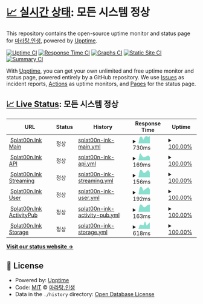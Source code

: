 # [📈 실시간 상태](https://status.maratang.life): <!--live status--> **모든 시스템 정상**

This repository contains the open-source uptime monitor and status page for [마라탕.인생](https://maratang.life/), powered by [Upptime](https://github.com/upptime/upptime).

[![Uptime CI](https://github.com/MaratangLife/status/workflows/Uptime%20CI/badge.svg)](https://github.com/MaratangLife/status/actions?query=workflow%3A%22Uptime+CI%22)
[![Response Time CI](https://github.com/MaratangLife/status/workflows/Response%20Time%20CI/badge.svg)](https://github.com/MaratangLife/status/actions?query=workflow%3A%22Response+Time+CI%22)
[![Graphs CI](https://github.com/MaratangLife/status/workflows/Graphs%20CI/badge.svg)](https://github.com/MaratangLife/status/actions?query=workflow%3A%22Graphs+CI%22)
[![Static Site CI](https://github.com/MaratangLife/status/workflows/Static%20Site%20CI/badge.svg)](https://github.com/MaratangLife/status/actions?query=workflow%3A%22Static+Site+CI%22)
[![Summary CI](https://github.com/MaratangLife/status/workflows/Summary%20CI/badge.svg)](https://github.com/MaratangLife/status/actions?query=workflow%3A%22Summary+CI%22)

With [Upptime](https://upptime.js.org), you can get your own unlimited and free uptime monitor and status page, powered entirely by a GitHub repository. We use [Issues](https://github.com/MaratangLife/status/issues) as incident reports, [Actions](https://github.com/MaratangLife/status/actions) as uptime monitors, and [Pages](https://status.maratang.life) for the status page.

## [📈 Live Status](https://demo.upptime.js.org): <!--live status--> **모든 시스템 정상**

<!--start: status pages-->
<!-- This summary is generated by Upptime (https://github.com/upptime/upptime) -->
<!-- Do not edit this manually, your changes will be overwritten -->
<!-- prettier-ignore -->
| URL | Status | History | Response Time | Uptime |
| --- | ------ | ------- | ------------- | ------ |
| <img alt="" src="https://icons.duckduckgo.com/ip3/splat00n.ink.ico" height="13"> [Splat00n.Ink Main](https://splat00n.ink/about) | 정상 | [splat00n-ink-main.yml](https://github.com/Lastorder-DC/splat00n_ink/commits/HEAD/history/splat00n-ink-main.yml) | <details><summary><img alt="Response time graph" src="./graphs/splat00n-ink-main/response-time-week.png" height="20"> 730ms</summary><br><a href="https://status.splat00n.ink/history/splat00n-ink-main"><img alt="Response time 596" src="https://img.shields.io/endpoint?url=https%3A%2F%2Fraw.githubusercontent.com%2FLastorder-DC%2Fsplat00n_ink%2FHEAD%2Fapi%2Fsplat00n-ink-main%2Fresponse-time.json"></a><br><a href="https://status.splat00n.ink/history/splat00n-ink-main"><img alt="24-hour response time 843" src="https://img.shields.io/endpoint?url=https%3A%2F%2Fraw.githubusercontent.com%2FLastorder-DC%2Fsplat00n_ink%2FHEAD%2Fapi%2Fsplat00n-ink-main%2Fresponse-time-day.json"></a><br><a href="https://status.splat00n.ink/history/splat00n-ink-main"><img alt="7-day response time 730" src="https://img.shields.io/endpoint?url=https%3A%2F%2Fraw.githubusercontent.com%2FLastorder-DC%2Fsplat00n_ink%2FHEAD%2Fapi%2Fsplat00n-ink-main%2Fresponse-time-week.json"></a><br><a href="https://status.splat00n.ink/history/splat00n-ink-main"><img alt="30-day response time 803" src="https://img.shields.io/endpoint?url=https%3A%2F%2Fraw.githubusercontent.com%2FLastorder-DC%2Fsplat00n_ink%2FHEAD%2Fapi%2Fsplat00n-ink-main%2Fresponse-time-month.json"></a><br><a href="https://status.splat00n.ink/history/splat00n-ink-main"><img alt="1-year response time 560" src="https://img.shields.io/endpoint?url=https%3A%2F%2Fraw.githubusercontent.com%2FLastorder-DC%2Fsplat00n_ink%2FHEAD%2Fapi%2Fsplat00n-ink-main%2Fresponse-time-year.json"></a></details> | <details><summary><a href="https://status.splat00n.ink/history/splat00n-ink-main">100.00%</a></summary><a href="https://status.splat00n.ink/history/splat00n-ink-main"><img alt="All-time uptime 99.75%" src="https://img.shields.io/endpoint?url=https%3A%2F%2Fraw.githubusercontent.com%2FLastorder-DC%2Fsplat00n_ink%2FHEAD%2Fapi%2Fsplat00n-ink-main%2Fuptime.json"></a><br><a href="https://status.splat00n.ink/history/splat00n-ink-main"><img alt="24-hour uptime 100.00%" src="https://img.shields.io/endpoint?url=https%3A%2F%2Fraw.githubusercontent.com%2FLastorder-DC%2Fsplat00n_ink%2FHEAD%2Fapi%2Fsplat00n-ink-main%2Fuptime-day.json"></a><br><a href="https://status.splat00n.ink/history/splat00n-ink-main"><img alt="7-day uptime 100.00%" src="https://img.shields.io/endpoint?url=https%3A%2F%2Fraw.githubusercontent.com%2FLastorder-DC%2Fsplat00n_ink%2FHEAD%2Fapi%2Fsplat00n-ink-main%2Fuptime-week.json"></a><br><a href="https://status.splat00n.ink/history/splat00n-ink-main"><img alt="30-day uptime 100.00%" src="https://img.shields.io/endpoint?url=https%3A%2F%2Fraw.githubusercontent.com%2FLastorder-DC%2Fsplat00n_ink%2FHEAD%2Fapi%2Fsplat00n-ink-main%2Fuptime-month.json"></a><br><a href="https://status.splat00n.ink/history/splat00n-ink-main"><img alt="1-year uptime 99.61%" src="https://img.shields.io/endpoint?url=https%3A%2F%2Fraw.githubusercontent.com%2FLastorder-DC%2Fsplat00n_ink%2FHEAD%2Fapi%2Fsplat00n-ink-main%2Fuptime-year.json"></a></details>
| <img alt="" src="https://icons.duckduckgo.com/ip3/splat00n.ink.ico" height="13"> [Splat00n.Ink API](https://splat00n.ink/api/v2/instance) | 정상 | [splat00n-ink-api.yml](https://github.com/Lastorder-DC/splat00n_ink/commits/HEAD/history/splat00n-ink-api.yml) | <details><summary><img alt="Response time graph" src="./graphs/splat00n-ink-api/response-time-week.png" height="20"> 169ms</summary><br><a href="https://status.splat00n.ink/history/splat00n-ink-api"><img alt="Response time 251" src="https://img.shields.io/endpoint?url=https%3A%2F%2Fraw.githubusercontent.com%2FLastorder-DC%2Fsplat00n_ink%2FHEAD%2Fapi%2Fsplat00n-ink-api%2Fresponse-time.json"></a><br><a href="https://status.splat00n.ink/history/splat00n-ink-api"><img alt="24-hour response time 126" src="https://img.shields.io/endpoint?url=https%3A%2F%2Fraw.githubusercontent.com%2FLastorder-DC%2Fsplat00n_ink%2FHEAD%2Fapi%2Fsplat00n-ink-api%2Fresponse-time-day.json"></a><br><a href="https://status.splat00n.ink/history/splat00n-ink-api"><img alt="7-day response time 169" src="https://img.shields.io/endpoint?url=https%3A%2F%2Fraw.githubusercontent.com%2FLastorder-DC%2Fsplat00n_ink%2FHEAD%2Fapi%2Fsplat00n-ink-api%2Fresponse-time-week.json"></a><br><a href="https://status.splat00n.ink/history/splat00n-ink-api"><img alt="30-day response time 181" src="https://img.shields.io/endpoint?url=https%3A%2F%2Fraw.githubusercontent.com%2FLastorder-DC%2Fsplat00n_ink%2FHEAD%2Fapi%2Fsplat00n-ink-api%2Fresponse-time-month.json"></a><br><a href="https://status.splat00n.ink/history/splat00n-ink-api"><img alt="1-year response time 252" src="https://img.shields.io/endpoint?url=https%3A%2F%2Fraw.githubusercontent.com%2FLastorder-DC%2Fsplat00n_ink%2FHEAD%2Fapi%2Fsplat00n-ink-api%2Fresponse-time-year.json"></a></details> | <details><summary><a href="https://status.splat00n.ink/history/splat00n-ink-api">100.00%</a></summary><a href="https://status.splat00n.ink/history/splat00n-ink-api"><img alt="All-time uptime 99.75%" src="https://img.shields.io/endpoint?url=https%3A%2F%2Fraw.githubusercontent.com%2FLastorder-DC%2Fsplat00n_ink%2FHEAD%2Fapi%2Fsplat00n-ink-api%2Fuptime.json"></a><br><a href="https://status.splat00n.ink/history/splat00n-ink-api"><img alt="24-hour uptime 100.00%" src="https://img.shields.io/endpoint?url=https%3A%2F%2Fraw.githubusercontent.com%2FLastorder-DC%2Fsplat00n_ink%2FHEAD%2Fapi%2Fsplat00n-ink-api%2Fuptime-day.json"></a><br><a href="https://status.splat00n.ink/history/splat00n-ink-api"><img alt="7-day uptime 100.00%" src="https://img.shields.io/endpoint?url=https%3A%2F%2Fraw.githubusercontent.com%2FLastorder-DC%2Fsplat00n_ink%2FHEAD%2Fapi%2Fsplat00n-ink-api%2Fuptime-week.json"></a><br><a href="https://status.splat00n.ink/history/splat00n-ink-api"><img alt="30-day uptime 100.00%" src="https://img.shields.io/endpoint?url=https%3A%2F%2Fraw.githubusercontent.com%2FLastorder-DC%2Fsplat00n_ink%2FHEAD%2Fapi%2Fsplat00n-ink-api%2Fuptime-month.json"></a><br><a href="https://status.splat00n.ink/history/splat00n-ink-api"><img alt="1-year uptime 99.61%" src="https://img.shields.io/endpoint?url=https%3A%2F%2Fraw.githubusercontent.com%2FLastorder-DC%2Fsplat00n_ink%2FHEAD%2Fapi%2Fsplat00n-ink-api%2Fuptime-year.json"></a></details>
| <img alt="" src="https://icons.duckduckgo.com/ip3/splat00n.ink.ico" height="13"> [Splat00n.Ink Streaming](https://splat00n.ink/api/v1/streaming/health) | 정상 | [splat00n-ink-streaming.yml](https://github.com/Lastorder-DC/splat00n_ink/commits/HEAD/history/splat00n-ink-streaming.yml) | <details><summary><img alt="Response time graph" src="./graphs/splat00n-ink-streaming/response-time-week.png" height="20"> 156ms</summary><br><a href="https://status.splat00n.ink/history/splat00n-ink-streaming"><img alt="Response time 183" src="https://img.shields.io/endpoint?url=https%3A%2F%2Fraw.githubusercontent.com%2FLastorder-DC%2Fsplat00n_ink%2FHEAD%2Fapi%2Fsplat00n-ink-streaming%2Fresponse-time.json"></a><br><a href="https://status.splat00n.ink/history/splat00n-ink-streaming"><img alt="24-hour response time 125" src="https://img.shields.io/endpoint?url=https%3A%2F%2Fraw.githubusercontent.com%2FLastorder-DC%2Fsplat00n_ink%2FHEAD%2Fapi%2Fsplat00n-ink-streaming%2Fresponse-time-day.json"></a><br><a href="https://status.splat00n.ink/history/splat00n-ink-streaming"><img alt="7-day response time 156" src="https://img.shields.io/endpoint?url=https%3A%2F%2Fraw.githubusercontent.com%2FLastorder-DC%2Fsplat00n_ink%2FHEAD%2Fapi%2Fsplat00n-ink-streaming%2Fresponse-time-week.json"></a><br><a href="https://status.splat00n.ink/history/splat00n-ink-streaming"><img alt="30-day response time 173" src="https://img.shields.io/endpoint?url=https%3A%2F%2Fraw.githubusercontent.com%2FLastorder-DC%2Fsplat00n_ink%2FHEAD%2Fapi%2Fsplat00n-ink-streaming%2Fresponse-time-month.json"></a><br><a href="https://status.splat00n.ink/history/splat00n-ink-streaming"><img alt="1-year response time 187" src="https://img.shields.io/endpoint?url=https%3A%2F%2Fraw.githubusercontent.com%2FLastorder-DC%2Fsplat00n_ink%2FHEAD%2Fapi%2Fsplat00n-ink-streaming%2Fresponse-time-year.json"></a></details> | <details><summary><a href="https://status.splat00n.ink/history/splat00n-ink-streaming">100.00%</a></summary><a href="https://status.splat00n.ink/history/splat00n-ink-streaming"><img alt="All-time uptime 98.14%" src="https://img.shields.io/endpoint?url=https%3A%2F%2Fraw.githubusercontent.com%2FLastorder-DC%2Fsplat00n_ink%2FHEAD%2Fapi%2Fsplat00n-ink-streaming%2Fuptime.json"></a><br><a href="https://status.splat00n.ink/history/splat00n-ink-streaming"><img alt="24-hour uptime 100.00%" src="https://img.shields.io/endpoint?url=https%3A%2F%2Fraw.githubusercontent.com%2FLastorder-DC%2Fsplat00n_ink%2FHEAD%2Fapi%2Fsplat00n-ink-streaming%2Fuptime-day.json"></a><br><a href="https://status.splat00n.ink/history/splat00n-ink-streaming"><img alt="7-day uptime 100.00%" src="https://img.shields.io/endpoint?url=https%3A%2F%2Fraw.githubusercontent.com%2FLastorder-DC%2Fsplat00n_ink%2FHEAD%2Fapi%2Fsplat00n-ink-streaming%2Fuptime-week.json"></a><br><a href="https://status.splat00n.ink/history/splat00n-ink-streaming"><img alt="30-day uptime 100.00%" src="https://img.shields.io/endpoint?url=https%3A%2F%2Fraw.githubusercontent.com%2FLastorder-DC%2Fsplat00n_ink%2FHEAD%2Fapi%2Fsplat00n-ink-streaming%2Fuptime-month.json"></a><br><a href="https://status.splat00n.ink/history/splat00n-ink-streaming"><img alt="1-year uptime 99.58%" src="https://img.shields.io/endpoint?url=https%3A%2F%2Fraw.githubusercontent.com%2FLastorder-DC%2Fsplat00n_ink%2FHEAD%2Fapi%2Fsplat00n-ink-streaming%2Fuptime-year.json"></a></details>
| <img alt="" src="https://icons.duckduckgo.com/ip3/splat00n.ink.ico" height="13"> [Splat00n.Ink User](https://splat00n.ink/api/v1/accounts/lookup?acct=admin) | 정상 | [splat00n-ink-user.yml](https://github.com/Lastorder-DC/splat00n_ink/commits/HEAD/history/splat00n-ink-user.yml) | <details><summary><img alt="Response time graph" src="./graphs/splat00n-ink-user/response-time-week.png" height="20"> 192ms</summary><br><a href="https://status.splat00n.ink/history/splat00n-ink-user"><img alt="Response time 258" src="https://img.shields.io/endpoint?url=https%3A%2F%2Fraw.githubusercontent.com%2FLastorder-DC%2Fsplat00n_ink%2FHEAD%2Fapi%2Fsplat00n-ink-user%2Fresponse-time.json"></a><br><a href="https://status.splat00n.ink/history/splat00n-ink-user"><img alt="24-hour response time 161" src="https://img.shields.io/endpoint?url=https%3A%2F%2Fraw.githubusercontent.com%2FLastorder-DC%2Fsplat00n_ink%2FHEAD%2Fapi%2Fsplat00n-ink-user%2Fresponse-time-day.json"></a><br><a href="https://status.splat00n.ink/history/splat00n-ink-user"><img alt="7-day response time 192" src="https://img.shields.io/endpoint?url=https%3A%2F%2Fraw.githubusercontent.com%2FLastorder-DC%2Fsplat00n_ink%2FHEAD%2Fapi%2Fsplat00n-ink-user%2Fresponse-time-week.json"></a><br><a href="https://status.splat00n.ink/history/splat00n-ink-user"><img alt="30-day response time 216" src="https://img.shields.io/endpoint?url=https%3A%2F%2Fraw.githubusercontent.com%2FLastorder-DC%2Fsplat00n_ink%2FHEAD%2Fapi%2Fsplat00n-ink-user%2Fresponse-time-month.json"></a><br><a href="https://status.splat00n.ink/history/splat00n-ink-user"><img alt="1-year response time 253" src="https://img.shields.io/endpoint?url=https%3A%2F%2Fraw.githubusercontent.com%2FLastorder-DC%2Fsplat00n_ink%2FHEAD%2Fapi%2Fsplat00n-ink-user%2Fresponse-time-year.json"></a></details> | <details><summary><a href="https://status.splat00n.ink/history/splat00n-ink-user">100.00%</a></summary><a href="https://status.splat00n.ink/history/splat00n-ink-user"><img alt="All-time uptime 99.75%" src="https://img.shields.io/endpoint?url=https%3A%2F%2Fraw.githubusercontent.com%2FLastorder-DC%2Fsplat00n_ink%2FHEAD%2Fapi%2Fsplat00n-ink-user%2Fuptime.json"></a><br><a href="https://status.splat00n.ink/history/splat00n-ink-user"><img alt="24-hour uptime 100.00%" src="https://img.shields.io/endpoint?url=https%3A%2F%2Fraw.githubusercontent.com%2FLastorder-DC%2Fsplat00n_ink%2FHEAD%2Fapi%2Fsplat00n-ink-user%2Fuptime-day.json"></a><br><a href="https://status.splat00n.ink/history/splat00n-ink-user"><img alt="7-day uptime 100.00%" src="https://img.shields.io/endpoint?url=https%3A%2F%2Fraw.githubusercontent.com%2FLastorder-DC%2Fsplat00n_ink%2FHEAD%2Fapi%2Fsplat00n-ink-user%2Fuptime-week.json"></a><br><a href="https://status.splat00n.ink/history/splat00n-ink-user"><img alt="30-day uptime 100.00%" src="https://img.shields.io/endpoint?url=https%3A%2F%2Fraw.githubusercontent.com%2FLastorder-DC%2Fsplat00n_ink%2FHEAD%2Fapi%2Fsplat00n-ink-user%2Fuptime-month.json"></a><br><a href="https://status.splat00n.ink/history/splat00n-ink-user"><img alt="1-year uptime 99.62%" src="https://img.shields.io/endpoint?url=https%3A%2F%2Fraw.githubusercontent.com%2FLastorder-DC%2Fsplat00n_ink%2FHEAD%2Fapi%2Fsplat00n-ink-user%2Fuptime-year.json"></a></details>
| <img alt="" src="https://icons.duckduckgo.com/ip3/splat00n.ink.ico" height="13"> [Splat00n.Ink ActivityPub](https://splat00n.ink/.well-known/webfinger?resource=acct:admin@splat00n.ink) | 정상 | [splat00n-ink-activity-pub.yml](https://github.com/Lastorder-DC/splat00n_ink/commits/HEAD/history/splat00n-ink-activity-pub.yml) | <details><summary><img alt="Response time graph" src="./graphs/splat00n-ink-activity-pub/response-time-week.png" height="20"> 163ms</summary><br><a href="https://status.splat00n.ink/history/splat00n-ink-activity-pub"><img alt="Response time 176" src="https://img.shields.io/endpoint?url=https%3A%2F%2Fraw.githubusercontent.com%2FLastorder-DC%2Fsplat00n_ink%2FHEAD%2Fapi%2Fsplat00n-ink-activity-pub%2Fresponse-time.json"></a><br><a href="https://status.splat00n.ink/history/splat00n-ink-activity-pub"><img alt="24-hour response time 190" src="https://img.shields.io/endpoint?url=https%3A%2F%2Fraw.githubusercontent.com%2FLastorder-DC%2Fsplat00n_ink%2FHEAD%2Fapi%2Fsplat00n-ink-activity-pub%2Fresponse-time-day.json"></a><br><a href="https://status.splat00n.ink/history/splat00n-ink-activity-pub"><img alt="7-day response time 163" src="https://img.shields.io/endpoint?url=https%3A%2F%2Fraw.githubusercontent.com%2FLastorder-DC%2Fsplat00n_ink%2FHEAD%2Fapi%2Fsplat00n-ink-activity-pub%2Fresponse-time-week.json"></a><br><a href="https://status.splat00n.ink/history/splat00n-ink-activity-pub"><img alt="30-day response time 173" src="https://img.shields.io/endpoint?url=https%3A%2F%2Fraw.githubusercontent.com%2FLastorder-DC%2Fsplat00n_ink%2FHEAD%2Fapi%2Fsplat00n-ink-activity-pub%2Fresponse-time-month.json"></a><br><a href="https://status.splat00n.ink/history/splat00n-ink-activity-pub"><img alt="1-year response time 179" src="https://img.shields.io/endpoint?url=https%3A%2F%2Fraw.githubusercontent.com%2FLastorder-DC%2Fsplat00n_ink%2FHEAD%2Fapi%2Fsplat00n-ink-activity-pub%2Fresponse-time-year.json"></a></details> | <details><summary><a href="https://status.splat00n.ink/history/splat00n-ink-activity-pub">100.00%</a></summary><a href="https://status.splat00n.ink/history/splat00n-ink-activity-pub"><img alt="All-time uptime 99.76%" src="https://img.shields.io/endpoint?url=https%3A%2F%2Fraw.githubusercontent.com%2FLastorder-DC%2Fsplat00n_ink%2FHEAD%2Fapi%2Fsplat00n-ink-activity-pub%2Fuptime.json"></a><br><a href="https://status.splat00n.ink/history/splat00n-ink-activity-pub"><img alt="24-hour uptime 100.00%" src="https://img.shields.io/endpoint?url=https%3A%2F%2Fraw.githubusercontent.com%2FLastorder-DC%2Fsplat00n_ink%2FHEAD%2Fapi%2Fsplat00n-ink-activity-pub%2Fuptime-day.json"></a><br><a href="https://status.splat00n.ink/history/splat00n-ink-activity-pub"><img alt="7-day uptime 100.00%" src="https://img.shields.io/endpoint?url=https%3A%2F%2Fraw.githubusercontent.com%2FLastorder-DC%2Fsplat00n_ink%2FHEAD%2Fapi%2Fsplat00n-ink-activity-pub%2Fuptime-week.json"></a><br><a href="https://status.splat00n.ink/history/splat00n-ink-activity-pub"><img alt="30-day uptime 100.00%" src="https://img.shields.io/endpoint?url=https%3A%2F%2Fraw.githubusercontent.com%2FLastorder-DC%2Fsplat00n_ink%2FHEAD%2Fapi%2Fsplat00n-ink-activity-pub%2Fuptime-month.json"></a><br><a href="https://status.splat00n.ink/history/splat00n-ink-activity-pub"><img alt="1-year uptime 99.62%" src="https://img.shields.io/endpoint?url=https%3A%2F%2Fraw.githubusercontent.com%2FLastorder-DC%2Fsplat00n_ink%2FHEAD%2Fapi%2Fsplat00n-ink-activity-pub%2Fuptime-year.json"></a></details>
| <img alt="" src="https://splat00n.ink/favicon.ico" height="13"> [Splat00n.Ink Storage](https://r2.maratang.life/check.txt) | 정상 | [splat00n-ink-storage.yml](https://github.com/Lastorder-DC/splat00n_ink/commits/HEAD/history/splat00n-ink-storage.yml) | <details><summary><img alt="Response time graph" src="./graphs/splat00n-ink-storage/response-time-week.png" height="20"> 618ms</summary><br><a href="https://status.splat00n.ink/history/splat00n-ink-storage"><img alt="Response time 640" src="https://img.shields.io/endpoint?url=https%3A%2F%2Fraw.githubusercontent.com%2FLastorder-DC%2Fsplat00n_ink%2FHEAD%2Fapi%2Fsplat00n-ink-storage%2Fresponse-time.json"></a><br><a href="https://status.splat00n.ink/history/splat00n-ink-storage"><img alt="24-hour response time 834" src="https://img.shields.io/endpoint?url=https%3A%2F%2Fraw.githubusercontent.com%2FLastorder-DC%2Fsplat00n_ink%2FHEAD%2Fapi%2Fsplat00n-ink-storage%2Fresponse-time-day.json"></a><br><a href="https://status.splat00n.ink/history/splat00n-ink-storage"><img alt="7-day response time 618" src="https://img.shields.io/endpoint?url=https%3A%2F%2Fraw.githubusercontent.com%2FLastorder-DC%2Fsplat00n_ink%2FHEAD%2Fapi%2Fsplat00n-ink-storage%2Fresponse-time-week.json"></a><br><a href="https://status.splat00n.ink/history/splat00n-ink-storage"><img alt="30-day response time 456" src="https://img.shields.io/endpoint?url=https%3A%2F%2Fraw.githubusercontent.com%2FLastorder-DC%2Fsplat00n_ink%2FHEAD%2Fapi%2Fsplat00n-ink-storage%2Fresponse-time-month.json"></a><br><a href="https://status.splat00n.ink/history/splat00n-ink-storage"><img alt="1-year response time 598" src="https://img.shields.io/endpoint?url=https%3A%2F%2Fraw.githubusercontent.com%2FLastorder-DC%2Fsplat00n_ink%2FHEAD%2Fapi%2Fsplat00n-ink-storage%2Fresponse-time-year.json"></a></details> | <details><summary><a href="https://status.splat00n.ink/history/splat00n-ink-storage">100.00%</a></summary><a href="https://status.splat00n.ink/history/splat00n-ink-storage"><img alt="All-time uptime 99.54%" src="https://img.shields.io/endpoint?url=https%3A%2F%2Fraw.githubusercontent.com%2FLastorder-DC%2Fsplat00n_ink%2FHEAD%2Fapi%2Fsplat00n-ink-storage%2Fuptime.json"></a><br><a href="https://status.splat00n.ink/history/splat00n-ink-storage"><img alt="24-hour uptime 100.00%" src="https://img.shields.io/endpoint?url=https%3A%2F%2Fraw.githubusercontent.com%2FLastorder-DC%2Fsplat00n_ink%2FHEAD%2Fapi%2Fsplat00n-ink-storage%2Fuptime-day.json"></a><br><a href="https://status.splat00n.ink/history/splat00n-ink-storage"><img alt="7-day uptime 100.00%" src="https://img.shields.io/endpoint?url=https%3A%2F%2Fraw.githubusercontent.com%2FLastorder-DC%2Fsplat00n_ink%2FHEAD%2Fapi%2Fsplat00n-ink-storage%2Fuptime-week.json"></a><br><a href="https://status.splat00n.ink/history/splat00n-ink-storage"><img alt="30-day uptime 100.00%" src="https://img.shields.io/endpoint?url=https%3A%2F%2Fraw.githubusercontent.com%2FLastorder-DC%2Fsplat00n_ink%2FHEAD%2Fapi%2Fsplat00n-ink-storage%2Fuptime-month.json"></a><br><a href="https://status.splat00n.ink/history/splat00n-ink-storage"><img alt="1-year uptime 99.82%" src="https://img.shields.io/endpoint?url=https%3A%2F%2Fraw.githubusercontent.com%2FLastorder-DC%2Fsplat00n_ink%2FHEAD%2Fapi%2Fsplat00n-ink-storage%2Fuptime-year.json"></a></details>

<!--end: status pages-->

[**Visit our status website →**](https://status.maratang.life)

## 📄 License

- Powered by: [Upptime](https://github.com/upptime/upptime)
- Code: [MIT](./LICENSE) © [마라탕.인생](https://maratang.life/)
- Data in the `./history` directory: [Open Database License](https://opendatacommons.org/licenses/odbl/1-0/)
